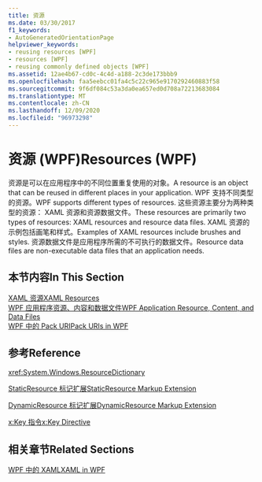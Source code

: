 ```yaml
---
title: 资源
ms.date: 03/30/2017
f1_keywords:
- AutoGeneratedOrientationPage
helpviewer_keywords:
- reusing resources [WPF]
- resources [WPF]
- reusing commonly defined objects [WPF]
ms.assetid: 12ae4b67-cd0c-4c4d-a188-2c3de173bbb9
ms.openlocfilehash: faa5eebcc01fa4c5c22c965e9170292460883f58
ms.sourcegitcommit: 9f6df084c53a3da0ea657ed0d708a72213683084
ms.translationtype: MT
ms.contentlocale: zh-CN
ms.lasthandoff: 12/09/2020
ms.locfileid: "96973298"
---
```

# <a name="resources-wpf"></a><span data-ttu-id="a0349-102">资源 (WPF)</span><span class="sxs-lookup"><span data-stu-id="a0349-102">Resources (WPF)</span></span>
<span data-ttu-id="a0349-103">资源是可以在应用程序中的不同位置重复使用的对象。</span><span class="sxs-lookup"><span data-stu-id="a0349-103">A resource is an object that can be reused in different places in your application.</span></span> <span data-ttu-id="a0349-104">WPF 支持不同类型的资源。</span><span class="sxs-lookup"><span data-stu-id="a0349-104">WPF supports different types of resources.</span></span> <span data-ttu-id="a0349-105">这些资源主要分为两种类型的资源： XAML 资源和资源数据文件。</span><span class="sxs-lookup"><span data-stu-id="a0349-105">These resources are primarily two types of resources: XAML resources and resource data files.</span></span> <span data-ttu-id="a0349-106">XAML 资源的示例包括画笔和样式。</span><span class="sxs-lookup"><span data-stu-id="a0349-106">Examples of XAML resources include brushes and styles.</span></span> <span data-ttu-id="a0349-107">资源数据文件是应用程序所需的不可执行的数据文件。</span><span class="sxs-lookup"><span data-stu-id="a0349-107">Resource data files are non-executable data files that an application needs.</span></span>  
  
## <a name="in-this-section"></a><span data-ttu-id="a0349-108">本节内容</span><span class="sxs-lookup"><span data-stu-id="a0349-108">In This Section</span></span>  
 [<span data-ttu-id="a0349-109">XAML 资源</span><span class="sxs-lookup"><span data-stu-id="a0349-109">XAML Resources</span></span>](/dotnet/desktop-wpf/fundamentals/xaml-resources-define)  
 [<span data-ttu-id="a0349-110">WPF 应用程序资源、内容和数据文件</span><span class="sxs-lookup"><span data-stu-id="a0349-110">WPF Application Resource, Content, and Data Files</span></span>](../app-development/wpf-application-resource-content-and-data-files.md)  
 [<span data-ttu-id="a0349-111">WPF 中的 Pack URI</span><span class="sxs-lookup"><span data-stu-id="a0349-111">Pack URIs in WPF</span></span>](../app-development/pack-uris-in-wpf.md)  
  
## <a name="reference"></a><span data-ttu-id="a0349-112">参考</span><span class="sxs-lookup"><span data-stu-id="a0349-112">Reference</span></span>  
 <xref:System.Windows.ResourceDictionary>  
  
 [<span data-ttu-id="a0349-113">StaticResource 标记扩展</span><span class="sxs-lookup"><span data-stu-id="a0349-113">StaticResource Markup Extension</span></span>](staticresource-markup-extension.md)  
  
 [<span data-ttu-id="a0349-114">DynamicResource 标记扩展</span><span class="sxs-lookup"><span data-stu-id="a0349-114">DynamicResource Markup Extension</span></span>](dynamicresource-markup-extension.md)  
  
 [<span data-ttu-id="a0349-115">x:Key 指令</span><span class="sxs-lookup"><span data-stu-id="a0349-115">x:Key Directive</span></span>](/dotnet/desktop-wpf/xaml-services/xkey-directive)  
  
## <a name="related-sections"></a><span data-ttu-id="a0349-116">相关章节</span><span class="sxs-lookup"><span data-stu-id="a0349-116">Related Sections</span></span>  
 [<span data-ttu-id="a0349-117">WPF 中的 XAML</span><span class="sxs-lookup"><span data-stu-id="a0349-117">XAML in WPF</span></span>](xaml-in-wpf.md)
